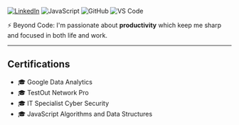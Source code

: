 [![LinkedIn](https://img.shields.io/badge/LinkedIn-0077B5?style=for-the-badge&logo=linkedin&logoColor=white)](https://www.linkedin.com/in/joshua-duong-199997321/)
![JavaScript](https://img.shields.io/badge/JavaScript-F7DF1E?style=for-the-badge&logo=javascript&logoColor=black)
![GitHub](https://img.shields.io/badge/GitHub-181717?style=for-the-badge&logo=github&logoColor=white)
![VS Code](https://img.shields.io/badge/VS%20Code-007ACC?style=for-the-badge&logo=visual-studio-code&logoColor=white)


⚡ Beyond Code: I'm passionate about **productivity** which keep me sharp and focused in both life and work.

---

## Certifications

- 🎓 Google Data Analytics
- 🎓 TestOut Network Pro
- 🎓 IT Specialist Cyber Security
- 🎓 JavaScript Algorithms and Data Structures 
